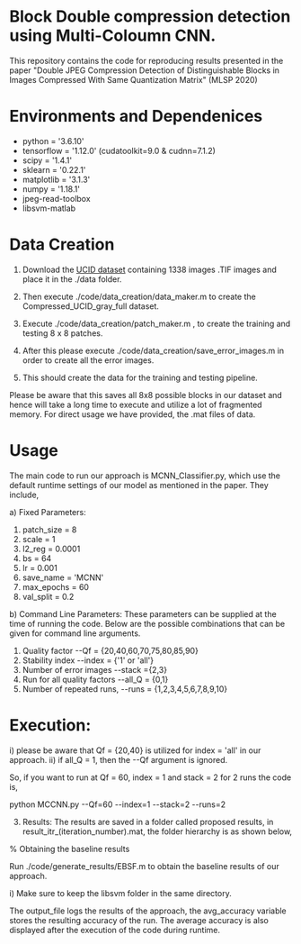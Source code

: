 # Block Double compression detection using Multi-Coloumn CNN.

This repository contains the code for reproducing results presented in the paper "Double JPEG Compression Detection of Distinguishable Blocks in Images Compressed With Same Quantization Matrix" (MLSP 2020)

# Environments and Dependenices

- python = '3.6.10'
- tensorflow = '1.12.0' (cudatoolkit=9.0 & cudnn=7.1.2)
- scipy = '1.4.1'
- sklearn = '0.22.1'
- matplotlib = '3.1.3'
- numpy = '1.18.1'
- jpeg-read-toolbox
- libsvm-matlab

# Data Creation

1. Download the [UCID dataset](https://drive.google.com/drive/folders/1AFZmvEZzHjjZJA5jMgTZKk4BuZXV3zH7?usp=sharing) containing 1338 images .TIF images and place it in the ./data folder. 

2. Then execute ./code/data_creation/data_maker.m to create the Compressed_UCID_gray_full dataset. 

3. Execute  ./code/data_creation/patch_maker.m , to create the training and testing 8 x 8 patches. 

4. After this please execute ./code/data_creation/save_error_images.m in order to create all the error images.

5. This should create the data for the training and testing pipeline. 

Please be aware that this saves all 8x8 possible blocks in our dataset and hence will take a long time to execute and utilize a lot of fragmented memory. For direct usage we have provided, the .mat files of data. 

# Usage 

The main code to run our approach is MCNN_Classifier.py, which use the default runtime settings of our model as mentioned in the paper. They include, 

a) Fixed Parameters:

1. patch_size = 8
2. scale = 1
3. l2_reg = 0.0001
4. bs = 64
5. lr = 0.001
6. save_name = 'MCNN'
7. max_epochs = 60
8. val_split = 0.2


b) Command Line Parameters: These parameters can be supplied at the time of running the code. Below are the possible combinations that can be given for command line arguments. 

1.  Quality factor --Qf = {20,40,60,70,75,80,85,90}
2.  Stability index  --index = {'1' or 'all'} 
3.  Number of error images --stack ={2,3}
4.  Run for all quality factors --all_Q = {0,1} 
5.  Number of repeated runs, --runs = {1,2,3,4,5,6,7,8,9,10}

# Execution: 
 
i) please be aware that Qf = {20,40} is utilized for index = 'all' in our approach. 
ii) if all_Q = 1, then the --Qf argument is ignored.

So, if you want to run at Qf = 60, index = 1 and stack = 2 for 2 runs the code is, 

python MCCNN.py --Qf=60 --index=1 --stack=2 --runs=2


3) Results:  The results are saved in a folder called proposed results, in result_itr_(iteration_number).mat, the folder hierarchy is as shown below, 

% Obtaining the baseline results

Run ./code/generate_results/EBSF.m to obtain the baseline results of our approach. 

i) Make sure to keep the libsvm folder in the same directory.

The output_file logs the results of the approach, the avg_accuracy variable stores the resulting accuracy of the run. 
The average accuracy is also displayed after the execution of the code during runtime.






